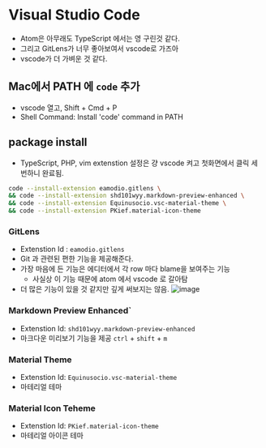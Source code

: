 # Visual Studio Code

- Atom은 아무래도 TypeScript 에서는 영 구린것 같다.
- 그리고 GitLens가 너무 좋아보여서 vscode로 가즈아
- vscode가 더 가벼운 것 같다.

## Mac에서 PATH 에 `code` 추가
- vscode 열고, Shift + Cmd + P
- Shell Command: Install 'code' command in PATH

## package install
- TypeScript, PHP, vim extenstion 설정은 걍 vscode 켜고 첫화면에서 클릭 세번하니 완료됨.
```bash
code --install-extension eamodio.gitlens \
&& code --install-extension shd101wyy.markdown-preview-enhanced \
&& code --install-extension Equinusocio.vsc-material-theme \
&& code --install-extension PKief.material-icon-theme
```

### GitLens

- Extenstion Id : `eamodio.gitlens`
- Git 과 관련된 편한 기능을 제공해준다.
- 가장 마음에 든 기능은 에디터에서 각 row 마다 blame을 보여주는 기능
  - 사실상 이 기능 때문에 atom 에서 vscode 로 갈아탐
- 더 많은 기능이 있을 것 같지만 깊게 써보지는 않음.
![image](https://user-images.githubusercontent.com/8033320/36265737-3566d1ce-12b3-11e8-8334-1a15e16cc9ed.png)

### Markdown Preview Enhanced`

- Extenstion Id: `shd101wyy.markdown-preview-enhanced`
- 마크다운 미리보기 기능을 제공 `ctrl` + `shift` + `m`

### Material Theme

- Extenstion Id: `Equinusocio.vsc-material-theme`
- 마테리얼 테마

### Material Icon Teheme

- Extenstion Id: `PKief.material-icon-theme`
- 마테리얼 아이콘 테마